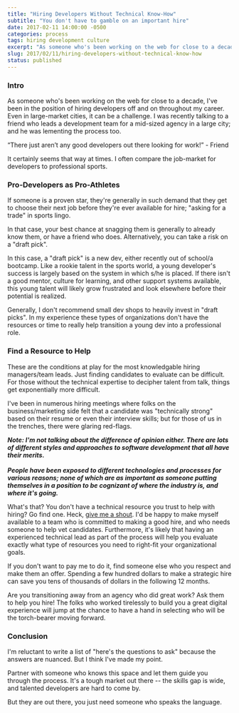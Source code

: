 ```yaml
---
title: "Hiring Developers Without Technical Know-How"
subtitle: "You don't have to gamble on an important hire"
date: 2017-02-11 14:00:00 -0500
categories: process
tags: hiring development culture
excerpt: "As someone who's been working on the web for close to a decade, I've been in the position of hiring developers off and on throughout my career. Even in large-market cities, it can be a challenge."
slug: 2017/02/11/hiring-developers-without-technical-know-how
status: published
---
```


### Intro

As someone who's been working on the web for close to a decade, I've been in the position of hiring developers off and on throughout my career. Even in large-market cities, it can be a challenge. I was recently talking to a friend who leads a development team for a mid-sized agency in a large city; and he was lementing the process too. 

&ldquo;There just aren&rsquo;t any good developers out there looking for work!&rdquo; - Friend

It certainly seems that way at times. I often compare the job-market for developers to professional sports. 

### Pro-Developers as Pro-Athletes

If someone is a proven star, they're generally in such demand that they get to choose their next job before they're ever available for hire; "asking for a trade" in sports lingo.

In that case, your best chance at snagging them is generally to already know them, or have a friend who does. Alternatively, you can take a risk on a "draft pick".

In this case, a "draft pick" is a new dev, either recently out of school/a bootcamp. Like a rookie talent in the sports world, a young developer's success is largely based on the system in which s/he is placed. If there isn't a good mentor, culture for learning, and other support systems available, this young talent will likely grow frustrated and look elsewhere before their potential is realized.

Generally, I don't recommend small dev shops to heavily invest in "draft picks". In my experience these types of organizations don't have the resources or time to really help transition a young dev into a professional role.

### Find a Resource to Help

These are the conditions at play for the most knowledgable hiring managers/team leads. Just finding candidates to evaluate can be difficult. For those without the technical expertise to decipher talent from talk, things get exponentially more difficult.

I've been in numerous hiring meetings where folks on the business/marketing side felt that a candidate was "technically strong" based on their resume or even their interview skills; but for those of us in the trenches, there were glaring red-flags.

_**Note: I'm not talking about the difference of opinion either. There are lots of different styles and approaches to software development that all have their merits.<br/><br/>People have been exposed to different technologies and processes for various reasons; none of which are as important as someone putting themselves in a position to be cognizant of where the industry is, and where it's going.**_

What's that? You don't have a technical resource you trust to help with hiring? Go find one. Heck, [give me a shout](https://joshmobley.net/#contact). I'd be happy to make myself available to a team who is committed to making a good hire, and who needs someone to help vet candidates. Furthermore, it's likely that having an experienced technical lead as part of the process will help you evaluate exactly what type of resources you need to right-fit your organizational goals. 

If you don't want to pay me to do it, find someone else who you respect and make them an offer. Spending a few hundred dollars to make a strategic hire can save you tens of thousands of dollars in the following 12 months.

Are you transitioning away from an agency who did great work? Ask them to help you hire! The folks who worked tirelessly to build you a great digital experience will jump at the chance to have a hand in selecting who will be the torch-bearer moving forward.

### Conclusion

I'm reluctant to write a list of "here's the questions to ask" because the answers are nuanced. But I think I've made my point. 

Partner with someone who knows this space and let them guide you through the process. It's a tough market out there -- the skills gap is wide, and talented developers are hard to come by. 

But they are out there, you just need someone who speaks the language.